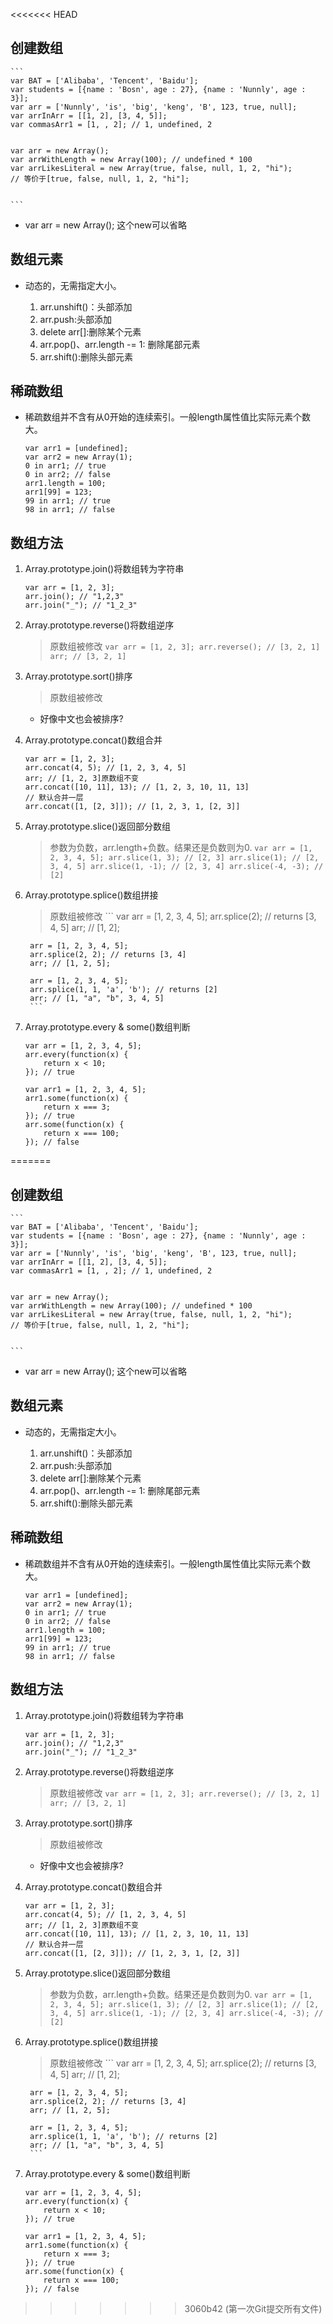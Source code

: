 <<<<<<< HEAD
##  创建数组

    ```
    var BAT = ['Alibaba', 'Tencent', 'Baidu'];
    var students = [{name : 'Bosn', age : 27}, {name : 'Nunnly', age : 3}];
    var arr = ['Nunnly', 'is', 'big', 'keng', 'B', 123, true, null];
    var arrInArr = [[1, 2], [3, 4, 5]];
    var commasArr1 = [1, , 2]; // 1, undefined, 2


    var arr = new Array(); 
    var arrWithLength = new Array(100); // undefined * 100
    var arrLikesLiteral = new Array(true, false, null, 1, 2, "hi");
    // 等价于[true, false, null, 1, 2, "hi"];


    ```
- var arr = new Array(); 这个new可以省略




## 数组元素

- 动态的，无需指定大小。

    1. arr.unshift()：头部添加
    2. arr.push:头部添加
    3. delete arr[]:删除某个元素
    4. arr.pop()、arr.length -= 1: 删除尾部元素
    5. arr.shift():删除头部元素


## 稀疏数组

- 稀疏数组并不含有从0开始的连续索引。一般length属性值比实际元素个数大。

    ```
    var arr1 = [undefined];
    var arr2 = new Array(1);
    0 in arr1; // true
    0 in arr2; // false
    arr1.length = 100;
    arr1[99] = 123;
    99 in arr1; // true
    98 in arr1; // false
    ```



## 数组方法

1. Array.prototype.join()将数组转为字符串
    ```
    var arr = [1, 2, 3];
    arr.join(); // "1,2,3"
    arr.join("_"); // "1_2_3"

    ```
2. Array.prototype.reverse()将数组逆序
    > 原数组被修改
        ```
        var arr = [1, 2, 3];
        arr.reverse(); // [3, 2, 1]
        arr; // [3, 2, 1]
        ```
3. Array.prototype.sort()排序
    > 原数组被修改
    - 好像中文也会被排序?

4. Array.prototype.concat()数组合并
    ```
    var arr = [1, 2, 3];
    arr.concat(4, 5); // [1, 2, 3, 4, 5]
    arr; // [1, 2, 3]原数组不变
    arr.concat([10, 11], 13); // [1, 2, 3, 10, 11, 13]
    // 默认合并一层
    arr.concat([1, [2, 3]]); // [1, 2, 3, 1, [2, 3]]
    ```

5. Array.prototype.slice()返回部分数组
    > 参数为负数，arr.length+负数。结果还是负数则为0.
        ```
        var arr = [1, 2, 3, 4, 5];
        arr.slice(1, 3); // [2, 3]
        arr.slice(1); // [2, 3, 4, 5]
        arr.slice(1, -1); // [2, 3, 4]
        arr.slice(-4, -3); // [2]
        ```

6. Array.prototype.splice()数组拼接
    > 原数组被修改
        ```
        var arr = [1, 2, 3, 4, 5];
        arr.splice(2); // returns [3, 4, 5]
        arr; // [1, 2];

        arr = [1, 2, 3, 4, 5];
        arr.splice(2, 2); // returns [3, 4]
        arr; // [1, 2, 5];

        arr = [1, 2, 3, 4, 5];
        arr.splice(1, 1, 'a', 'b'); // returns [2]
        arr; // [1, "a", "b", 3, 4, 5]
        ```
7. Array.prototype.every & some()数组判断

    ```
    var arr = [1, 2, 3, 4, 5];
    arr.every(function(x) {
        return x < 10;
    }); // true

    var arr1 = [1, 2, 3, 4, 5];
    arr1.some(function(x) {
        return x === 3;
    }); // true
    arr.some(function(x) {
        return x === 100;
    }); // false

    ```



=======
##  创建数组

    ```
    var BAT = ['Alibaba', 'Tencent', 'Baidu'];
    var students = [{name : 'Bosn', age : 27}, {name : 'Nunnly', age : 3}];
    var arr = ['Nunnly', 'is', 'big', 'keng', 'B', 123, true, null];
    var arrInArr = [[1, 2], [3, 4, 5]];
    var commasArr1 = [1, , 2]; // 1, undefined, 2


    var arr = new Array(); 
    var arrWithLength = new Array(100); // undefined * 100
    var arrLikesLiteral = new Array(true, false, null, 1, 2, "hi");
    // 等价于[true, false, null, 1, 2, "hi"];


    ```
- var arr = new Array(); 这个new可以省略




## 数组元素

- 动态的，无需指定大小。

    1. arr.unshift()：头部添加
    2. arr.push:头部添加
    3. delete arr[]:删除某个元素
    4. arr.pop()、arr.length -= 1: 删除尾部元素
    5. arr.shift():删除头部元素


## 稀疏数组

- 稀疏数组并不含有从0开始的连续索引。一般length属性值比实际元素个数大。

    ```
    var arr1 = [undefined];
    var arr2 = new Array(1);
    0 in arr1; // true
    0 in arr2; // false
    arr1.length = 100;
    arr1[99] = 123;
    99 in arr1; // true
    98 in arr1; // false
    ```



## 数组方法

1. Array.prototype.join()将数组转为字符串
    ```
    var arr = [1, 2, 3];
    arr.join(); // "1,2,3"
    arr.join("_"); // "1_2_3"

    ```
2. Array.prototype.reverse()将数组逆序
    > 原数组被修改
        ```
        var arr = [1, 2, 3];
        arr.reverse(); // [3, 2, 1]
        arr; // [3, 2, 1]
        ```
3. Array.prototype.sort()排序
    > 原数组被修改
    - 好像中文也会被排序?

4. Array.prototype.concat()数组合并
    ```
    var arr = [1, 2, 3];
    arr.concat(4, 5); // [1, 2, 3, 4, 5]
    arr; // [1, 2, 3]原数组不变
    arr.concat([10, 11], 13); // [1, 2, 3, 10, 11, 13]
    // 默认合并一层
    arr.concat([1, [2, 3]]); // [1, 2, 3, 1, [2, 3]]
    ```

5. Array.prototype.slice()返回部分数组
    > 参数为负数，arr.length+负数。结果还是负数则为0.
        ```
        var arr = [1, 2, 3, 4, 5];
        arr.slice(1, 3); // [2, 3]
        arr.slice(1); // [2, 3, 4, 5]
        arr.slice(1, -1); // [2, 3, 4]
        arr.slice(-4, -3); // [2]
        ```

6. Array.prototype.splice()数组拼接
    > 原数组被修改
        ```
        var arr = [1, 2, 3, 4, 5];
        arr.splice(2); // returns [3, 4, 5]
        arr; // [1, 2];

        arr = [1, 2, 3, 4, 5];
        arr.splice(2, 2); // returns [3, 4]
        arr; // [1, 2, 5];

        arr = [1, 2, 3, 4, 5];
        arr.splice(1, 1, 'a', 'b'); // returns [2]
        arr; // [1, "a", "b", 3, 4, 5]
        ```
7. Array.prototype.every & some()数组判断

    ```
    var arr = [1, 2, 3, 4, 5];
    arr.every(function(x) {
        return x < 10;
    }); // true

    var arr1 = [1, 2, 3, 4, 5];
    arr1.some(function(x) {
        return x === 3;
    }); // true
    arr.some(function(x) {
        return x === 100;
    }); // false

    ```



>>>>>>> 3060b42 (第一次Git提交所有文件)
